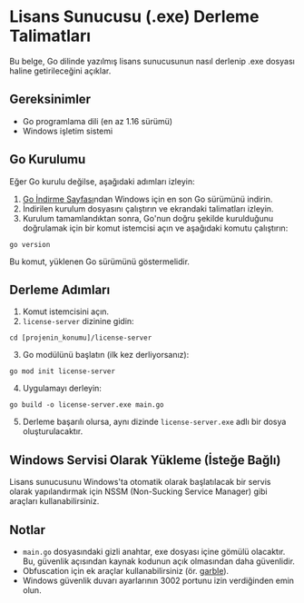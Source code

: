 # Lisans Sunucusu (.exe) Derleme Talimatları

Bu belge, Go dilinde yazılmış lisans sunucusunun nasıl derlenip .exe dosyası haline getirileceğini açıklar.

## Gereksinimler

- Go programlama dili (en az 1.16 sürümü)
- Windows işletim sistemi

## Go Kurulumu

Eğer Go kurulu değilse, aşağıdaki adımları izleyin:

1. [Go İndirme Sayfası](https://golang.org/dl/)ndan Windows için en son Go sürümünü indirin.
2. İndirilen kurulum dosyasını çalıştırın ve ekrandaki talimatları izleyin.
3. Kurulum tamamlandıktan sonra, Go'nun doğru şekilde kurulduğunu doğrulamak için bir komut istemcisi açın ve aşağıdaki komutu çalıştırın:

```
go version
```

Bu komut, yüklenen Go sürümünü göstermelidir.

## Derleme Adımları

1. Komut istemcisini açın.
2. `license-server` dizinine gidin:

```
cd [projenin_konumu]/license-server
```

3. Go modülünü başlatın (ilk kez derliyorsanız):

```
go mod init license-server
```

4. Uygulamayı derleyin:

```
go build -o license-server.exe main.go
```

5. Derleme başarılı olursa, aynı dizinde `license-server.exe` adlı bir dosya oluşturulacaktır.

## Windows Servisi Olarak Yükleme (İsteğe Bağlı)

Lisans sunucusunu Windows'ta otomatik olarak başlatılacak bir servis olarak yapılandırmak için NSSM (Non-Sucking Service Manager) gibi araçları kullanabilirsiniz.

## Notlar

- `main.go` dosyasındaki gizli anahtar, exe dosyası içine gömülü olacaktır. Bu, güvenlik açısından kaynak kodunun açık olmasından daha güvenlidir.
- Obfuscation için ek araçlar kullanabilirsiniz (ör. [garble](https://github.com/burrowers/garble)).
- Windows güvenlik duvarı ayarlarının 3002 portunu izin verdiğinden emin olun.